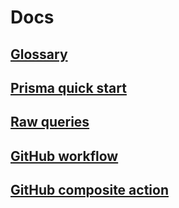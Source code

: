 # Docs

## [Glossary](./glossary.md)

## [Prisma quick start](./prisma-quick-start.md)

## [Raw queries](./raw-queries.md)

## [GitHub workflow](./github-workflow.md)

## [GitHub composite action](./github-composite-action.md)
